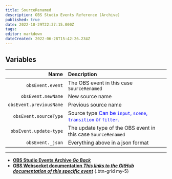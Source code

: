 ```yaml
---
title: SourceRenamed
description: OBS Studio Events Reference (Archive)
published: true
date: 2022-10-29T22:37:15.000Z
tags: 
editor: markdown
dateCreated: 2022-06-28T15:42:26.234Z
---
```


## Variables
Name | Description
----:|:------------
`obsEvent.event` | The OBS event in this case `SourceRenamed`
`obsEvent.newName` | New source name
`obsEvent.previousName` | Previous source name
`obsEvent.sourceType` | Source type <span style="color:blue">Can be `input`, `scene`, `transition` or `filter`.</span>
`obsEvent.update-type` | The update type of the OBS event in this case `SourceRenamed`
`obsEvent._json` | Everything above in a json format

---

- [<i class="mdi mdi-chevron-left"></i>**OBS Studio Events Archive *Go Back***](/Broadcasters/OBS/Archive/Events)
- [<i class="mdi mdi-github"></i> **OBS Websocket documentation *This links to the GitHub documentation of this specific event***](https://github.com/obsproject/obs-websocket/blob/4.x-current/docs/generated/protocol.md#sourcerenamed)
{.btn-grid my-5}
